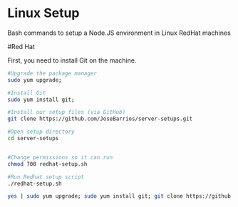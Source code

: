 # Linux Setup
Bash commands to setup a Node.JS environment in Linux RedHat machines

#Red Hat

First, you need to install Git on the machine.
```bash
#Upgrade the package manager
sudo yum upgrade;

#Install Git
sudo yum install git;

#Install our setup files (via GitHub)
git clone https://github.com/JoseBarrios/server-setups.git

#Open setup directory
cd server-setups


#Change permissions so it can run
chmod 700 redhat-setup.sh

#Run Redhat setup script
./redhat-setup.sh
```

```bash
yes | sudo yum upgrade; sudo yum install git; git clone https://github.com/JoseBarrios/server-setups.git; cd server-setups; chmod 700 redhat-setup.sh;./redhat-setup.sh
```
